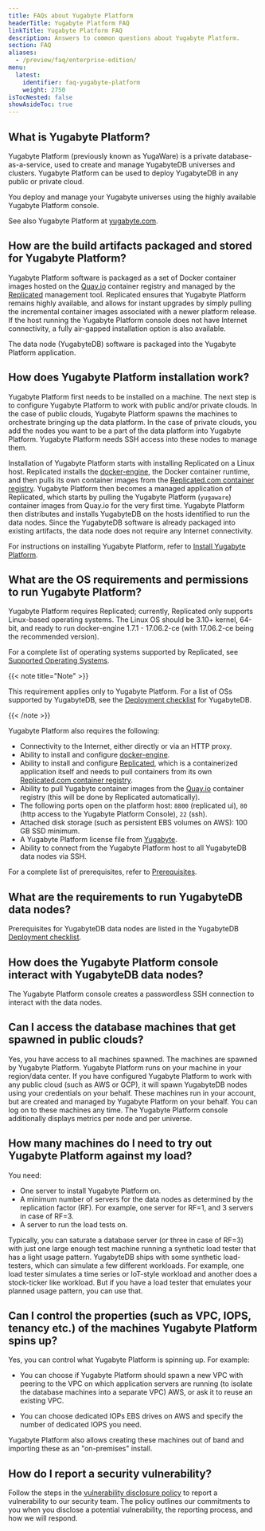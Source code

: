 ```yaml
---
title: FAQs about Yugabyte Platform
headerTitle: Yugabyte Platform FAQ
linkTitle: Yugabyte Platform FAQ
description: Answers to common questions about Yugabyte Platform.
section: FAQ
aliases:
  - /preview/faq/enterprise-edition/
menu:
  latest:
    identifier: faq-yugabyte-platform
    weight: 2750
isTocNested: false
showAsideToc: true
---
```


## What is Yugabyte Platform?

Yugabyte Platform (previously known as YugaWare) is a private database-as-a-service, used to create and manage YugabyteDB universes and clusters. Yugabyte Platform can be used to deploy YugabyteDB in any public or private cloud.

You deploy and manage your Yugabyte universes using the highly available Yugabyte Platform console.

See also Yugabyte Platform at [yugabyte.com](https://www.yugabyte.com/platform/).

## How are the build artifacts packaged and stored for Yugabyte Platform?

Yugabyte Platform software is packaged as a set of Docker container images hosted on the [Quay.io](https://quay.io/) container registry and managed by the [Replicated](https://www.replicated.com/) management tool. Replicated ensures that Yugabyte Platform remains highly available, and allows for instant upgrades by simply pulling the incremental container images associated with a newer platform release. If the host running the Yugabyte Platform console does not have Internet connectivity, a fully air-gapped installation option is also available.

The data node (YugabyteDB) software is packaged into the Yugabyte Platform application.

## How does Yugabyte Platform installation work?

Yugabyte Platform first needs to be installed on a machine. The next step is to configure Yugabyte Platform to work with public and/or private clouds. In the case of public clouds, Yugabyte Platform spawns the machines to orchestrate bringing up the data platform. In the case of private clouds, you add the nodes you want to be a part of the data platform into Yugabyte Platform. Yugabyte Platform needs SSH access into these nodes to manage them.

Installation of Yugabyte Platform starts with installing Replicated on a Linux host. Replicated installs the [docker-engine](https://docs.docker.com/engine/), the Docker container runtime, and then pulls its own container images from the [Replicated.com container registry](https://help.replicated.com/docs/native/getting-started/docker-registries/). Yugabyte Platform then becomes a managed application of Replicated, which starts by pulling the Yugabyte Platform (`yugaware`) container images from Quay.io for the very first time. Yugabyte Platform then distributes and installs YugabyteDB on the hosts identified to run the data nodes. Since the YugabyteDB software is already packaged into existing artifacts, the data node does not require any Internet connectivity.

For instructions on installing Yugabyte Platform, refer to [Install Yugabyte Platform](../../yugabyte-platform/install-yugabyte-platform/).

## What are the OS requirements and permissions to run Yugabyte Platform?

Yugabyte Platform requires Replicated; currently, Replicated only supports Linux-based operating systems. The Linux OS should be 3.10+ kernel, 64-bit, and ready to run docker-engine 1.7.1 - 17.06.2-ce (with 17.06.2-ce being the recommended version).

For a complete list of operating systems supported by Replicated, see [Supported Operating Systems](https://help.replicated.com/docs/native/customer-installations/supported-operating-systems/).

{{< note title="Note" >}}

This requirement applies only to Yugabyte Platform. For a list of OSs supported by YugabyteDB, see the [Deployment checklist](../../../deploy/checklist/) for YugabyteDB.

{{< /note >}}

Yugabyte Platform also requires the following:

- Connectivity to the Internet, either directly or via an HTTP proxy.
- Ability to install and configure [docker-engine](https://docs.docker.com/engine/).
- Ability to install and configure [Replicated](https://www.replicated.com/install-options/), which is a containerized application itself and needs to pull containers from its own [Replicated.com container registry](https://help.replicated.com/docs/native/getting-started/docker-registries/).
- Ability to pull Yugabyte container images from the [Quay.io](https://quay.io/) container registry (this will be done by Replicated automatically).
- The following ports open on the platform host: `8800` (replicated ui), `80` (http access to the Yugabyte Platform Console), `22` (ssh).
- Attached disk storage (such as persistent EBS volumes on AWS): 100 GB SSD minimum.
- A Yugabyte Platform license file from [Yugabyte](https://www.yugabyte.com/platform/#request-trial-form).
- Ability to connect from the Yugabyte Platform host to all YugabyteDB data nodes via SSH.

For a complete list of prerequisites, refer to [Prerequisites](../../yugabyte-platform/install-yugabyte-platform/prerequisites/).

## What are the requirements to run YugabyteDB data nodes?

Prerequisites for YugabyteDB data nodes are listed in the YugabyteDB [Deployment checklist](../../../deploy/checklist/).

## How does the Yugabyte Platform console interact with YugabyteDB data nodes?

The Yugabyte Platform console creates a passwordless SSH connection to interact with the data nodes.

## Can I access the database machines that get spawned in public clouds?

Yes, you have access to all machines spawned. The machines are spawned by Yugabyte Platform. Yugabyte Platform runs on your machine in your region/data center. If you have configured Yugabyte Platform to work with any public cloud (such as AWS or GCP), it will spawn YugabyteDB nodes using your credentials on your behalf. These machines run in your account, but are created and managed by Yugabyte Platform on your behalf. You can log on to these machines any time. The Yugabyte Platform console additionally displays metrics per node and per universe.

## How many machines do I need to try out Yugabyte Platform against my load?

You need:

- One server to install Yugabyte Platform on.
- A minimum number of servers for the data nodes as determined by the replication factor (RF). For example, one server for RF=1, and 3 servers in case of RF=3.
- A server to run the load tests on.

Typically, you can saturate a database server (or three in case of RF=3) with just one large enough test machine running a synthetic load tester that has a light usage pattern. YugabyteDB ships with some synthetic load-testers, which can simulate a few different workloads. For example, one load tester simulates a time series or IoT-style workload and another does a stock-ticker like workload. But if you have a load tester that emulates your planned usage pattern, you can use that.

## Can I control the properties (such as VPC, IOPS, tenancy etc.) of the machines Yugabyte Platform spins up?

Yes, you can control what Yugabyte Platform is spinning up. For example:

- You can choose if Yugabyte Platform should spawn a new VPC with peering to the VPC on which application servers are running (to isolate the database machines into a separate VPC) AWS, or ask it to reuse an existing VPC.

- You can choose dedicated IOPs EBS drives on AWS and specify the number of dedicated IOPS you need.

Yugabyte Platform also allows creating these machines out of band and importing these as an "on-premises" install.

## How do I report a security vulnerability?

Follow the steps in the [vulnerability disclosure policy](/latest/secure/vulnerability-disclosure-policy) to report a vulnerability to our security team. The policy outlines our commitments to you when you disclose a potential vulnerability, the reporting process, and how we will respond.
